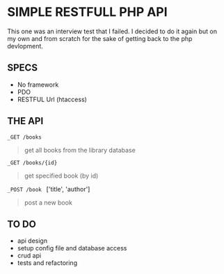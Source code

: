 # SIMPLE RESTFULL PHP API

This one was an interview test that I failed.
I decided to do it again but on my own and from scratch for the sake of getting back to the php devlopment.

## SPECS
- No framework
- PDO
- RESTFUL Url (htaccess)

## THE API
`_GET /books`
> get all books from the library database

`_GET /books/{id}`
> get specified book (by id)

`_POST /book ` ['title', 'author']
> post a new book


## TO DO
- api design
- setup config file and database access
- crud api
- tests and refactoring